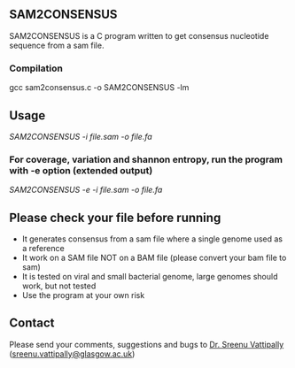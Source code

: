 ## SAM2CONSENSUS

SAM2CONSENSUS is a C program written to get consensus nucleotide sequence from a sam file.

### Compilation
gcc sam2consensus.c -o SAM2CONSENSUS -lm 


## Usage
*SAM2CONSENSUS -i file.sam -o file.fa*

### For coverage, variation and shannon entropy, run the program with -e option (extended output)
*SAM2CONSENSUS -e -i file.sam -o file.fa*

## Please check your file before running
* It generates consensus from a sam file where a single genome used as a reference
* It work on a SAM file NOT on a BAM file (please convert your bam file to sam)
* It is tested on viral and small bacterial genome, large genomes should work, but not tested
* Use the program at your own risk

## Contact
Please send your comments, suggestions and bugs to [Dr. Sreenu Vattipally](http://bioinformatics.cvr.ac.uk/sreenu.php)  (sreenu.vattipally@glasgow.ac.uk)
